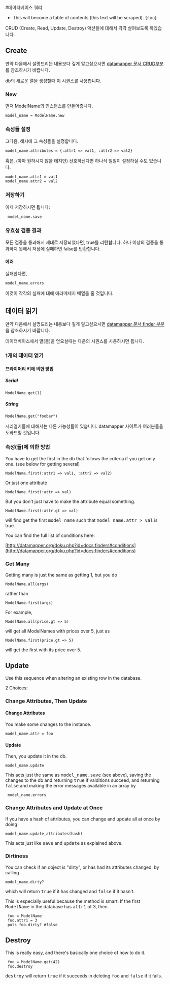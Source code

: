 #데이터베이스 쿼리

* This will become a table of contents (this text will be scraped).
{:toc}

CRUD (Create, Read, Update, Destroy) 액션들에 대해서 각각 살펴보도록 하겠습니다.

## Create

만약 다음에서 설명드리는 내용보다 깊게 알고싶으시면 [datamapper 문서 CRUD부분](http://datamapper.org/doku.php?id=docs:crud)를 참조하시기 바랍니다.

db의 새로운 열을 생성할때 이 시퀀스를 사용합니다.

### New

먼저 ModelName의 인스턴스를 만들어줍니다.

    model_name = ModelName.new
### 속성들 설정

그다음, 해시에 그 속성들을 설정합니다.

    model_name.attributes = {:attr1 => val1, :attr2 => val2}

혹은, (아마 원하시지 않을 테지만) 선호하신다면 하나식 일일이 설정하실 수도 있습니다.

    model_name.attr1 = val1
    model_name.attr2 = val2
### 저장하기
이제 저장하시면 됩니다:

     model_name.save
### 유효성 검증 결과
모든 검증을 통과해서 제대로 저장되었다면, true를 리턴합니다.
하나 이상의 검증을 통과하지 못해서 저장에 실패하면 false를 반환합니다.

#### 에러
실패한다면, 

    model_name.errors
이것이 각각의 실패에 대해 에러메세지 배열을 줄 것입니다.

## 데이터 읽기
만약 다음에서 설명드리는 내용보다 깊게 알고싶으시면 [datamapper 문서 finder 부분](http://datamapper.org/doku.php?id=docs:finders)을 참조하시기 바랍니다.

데이터베이스에서 열(들)을 얻으실때는 다음의 시퀀스를 사용하시면 됩니다.
### 1개의 데이터 얻기
#### 프라이머리 키에 의한 방법
##### Serial

    ModelName.get(1)
##### String

    ModelName.get("foobar")
 시리얼키들에 대해서는 다른 가능성들이 있습니다. datamapper 사이트가 여러분들을 도와드릴 것입니다.

### 속성(들)에 의한 방법

You have to get the first in the db that follows the criteria if you get only one. (see below for getting several)

    ModelName.first(:attr1 => val1, :attr2 => val2)
Or just one attribute

    ModelName.first(:attr => val)
But you don't just have to make the attribute equal something. 

    ModelName.first(:attr.gt => val)
will find get the first <tt>model_name</tt> such that <tt>model_name.attr > val</tt> is true. 

You can find the full list of conditions here:

[http://datamapper.org/doku.php?id=docs:finders#conditions](http://datamapper.org/doku.php?id=docs:finders#conditions)

### Get Many
Getting many is just the same as getting 1, but you do

    ModelName.all(args)
rather than

    ModelName.first(args)
For example, 

    ModelName.all(price.gt => 5)
will get all ModelNames with prices over 5, just as 

    ModelName.first(price.gt => 5)
will get the first with its price over 5. 

## Update
Use this sequence when altering an existing row in the database. 

2 Choices:
### Change Attributes, Then Update
#### Change Attributes
You make some changes to the instance. 

    model_name.attr = foo
#### Update
Then, you update it in the db.

    model_name.update
This acts just the same as <tt>model_name.save</tt> (see above), saving the changes to the db and returning <tt>true</tt> if valditions succeed, and returning <tt>false</tt> and making the error messages available in an array by

     model_name.errors
### Change Attributes and Update at Once
If you have a hash of attributes, you can change and update all at once by doing

    model_name.update_attributes(hash)
This acts just like <tt>save</tt> and <tt>update</tt> as explained above. 
### Dirtiness
You can check if an object is "dirty", or has had its attributes changed, by calling

    model_name.dirty?
which will return <tt>true</tt> if it has changed and <tt>false</tt> if it hasn't. 

This is especially useful because the method is smart. If the first <tt>ModelName</tt> in the database has <tt>attr1</tt> of 3, then

     foo = ModelName
     foo.attr1 = 3
     puts foo.dirty? #false
## Destroy
This is really easy, and there's basically one choice of how to do it. 

     foo = ModelName.get(42)
     foo.destroy
<tt>destroy</tt> will return <tt>true</tt> if it succeeds in deleting <tt>foo</tt> and <tt>false</tt> if it fails. 
